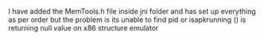 I have added the MemTools.h file inside jni folder and has set up everything as per order but the problem is its unable to find pid or isapkrunning () is returning null value on x86 structure emulator
